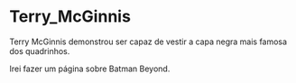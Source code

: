 # Terry_McGinnis
 Terry McGinnis demonstrou ser capaz de vestir a capa negra mais famosa dos quadrinhos.

 Irei fazer um página sobre Batman Beyond.

